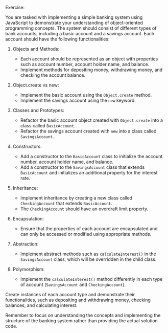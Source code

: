 Exercise:

You are tasked with implementing a simple banking system using JavaScript to demonstrate your understanding of object-oriented programming concepts. The system should consist of different types of bank accounts, including a basic account and a savings account. Each account should have the following functionalities:

1. Objects and Methods:
   - Each account should be represented as an object with properties such as account number, account holder name, and balance.
   - Implement methods for depositing money, withdrawing money, and checking the account balance.

2. Object.create vs new:
   - Implement the basic account using the `Object.create` method.
   - Implement the savings account using the `new` keyword.

3. Classes and Prototypes:
   - Refactor the basic account object created with `Object.create` into a class called `BasicAccount`.
   - Refactor the savings account created with `new` into a class called `SavingsAccount`.

4. Constructors:
   - Add a constructor to the `BasicAccount` class to initialize the account number, account holder name, and balance.
   - Add a constructor to the `SavingsAccount` class that extends `BasicAccount` and initializes an additional property for the interest rate.

5. Inheritance:
   - Implement inheritance by creating a new class called `CheckingAccount` that extends `BasicAccount`.
   - The `CheckingAccount` should have an overdraft limit property.

6. Encapsulation:
   - Ensure that the properties of each account are encapsulated and can only be accessed or modified using appropriate methods.

7. Abstraction:
   - Implement abstract methods such as `calculateInterest()` in the `SavingsAccount` class, which will be overridden in the child class.

8. Polymorphism:
   - Implement the `calculateInterest()` method differently in each type of account (`SavingsAccount` and `CheckingAccount`).

Create instances of each account type and demonstrate their functionalities, such as depositing and withdrawing money, checking balances, and calculating interest.

Remember to focus on understanding the concepts and implementing the structure of the banking system rather than providing the actual solution code.